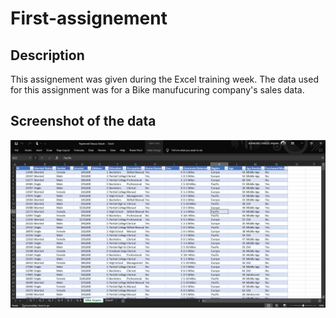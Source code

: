 # First-assignement
## Description
This assignement was given during the Excel training week. The data used for this assignment was for a Bike manufucuring company's sales data.

 ## Screenshot of the data
 ![Assignment Data](./pics/First%20Image.png)

 


